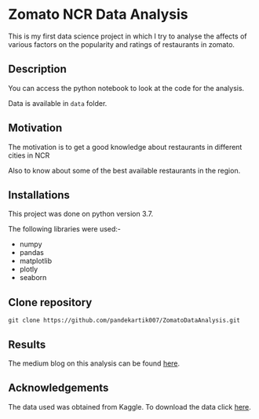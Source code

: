 # Zomato NCR Data Analysis
This is my first data science project in which I try to analyse the affects of various factors on the popularity and ratings of restaurants in zomato.

## Description
You can access the python notebook to look at the code for the analysis.

Data is available in `data` folder.

## Motivation
The motivation is to get a good knowledge about restaurants in different cities in NCR

Also to know about some of the best available restaurants in the region.

## Installations
This project was done on python version 3.7.

The following libraries were used:-
* numpy
* pandas
* matplotlib
* plotly
* seaborn

## Clone repository
```
git clone https://github.com/pandekartik007/ZomatoDataAnalysis.git
```
## Results
The medium blog on this analysis can be found [here](https://medium.com/@pandekartik007/zomato-ncr-data-analysis-e7665edb249a).

## Acknowledgements
The data used was obtained from Kaggle. To download the data click [here](https://www.kaggle.com/shrutimehta/zomato-restaurants-data).
